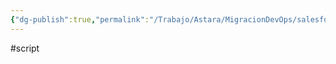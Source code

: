 ```yaml
---
{"dg-publish":true,"permalink":"/Trabajo/Astara/MigracionDevOps/salesforce/python scripts/mergeProfiles/"}
---
```



#script